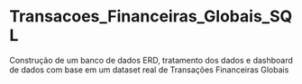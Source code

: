 # Transacoes_Financeiras_Globais_SQL
Construção de um banco de dados ERD, tratamento dos dados e dashboard de dados com base em um dataset real de Transações Financeiras Globais
